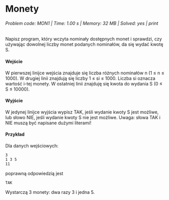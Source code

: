 # Monety
###### Problem code: MON1 \| Time: 1.00 s \| Memory: 32 MB \| Solved: yes \| print

Napisz program, który wczyta nominały dostępnych monet i sprawdzi, czy używając dowolnej liczby monet podanych nominałów, da się wydać kwotę S.

#### Wejście
W pierwszej linijce wejścia znajduje się liczba różnych nominałów n (1 ≤ n ≤ 1000). W drugiej linii znajdują się liczby 1 ≤ si ≤ 1000. Liczba si oznacza wartość i-tej monety. W ostatniej linii znajduję się kwota do wydania S (0 ≤ S ≤ 10000).

#### Wyjście
W jedynej linijce wyjścia wypisz TAK, jeśli wydanie kwoty S jest możliwe, lub słowo NIE, jeśli wydanie kwoty S nie jest możliwe. Uwaga: słowa TAK i NIE muszą być napisane dużymi literami!

#### Przykład
Dla danych wejściowych:

```
3
1 3 5
11
```
poprawną odpowiedzią jest
```
TAK
```
Wystarczą 3 monety: dwa razy 3 i jedna 5.
